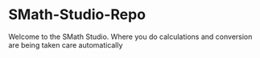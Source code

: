 # SMath-Studio-Repo
Welcome to the SMath Studio. Where you do calculations and conversion are being taken care automatically
